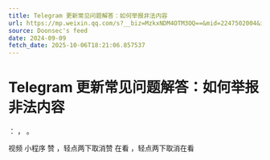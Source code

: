 ```yaml
---
title: Telegram 更新常见问题解答：如何举报非法内容
url: https://mp.weixin.qq.com/s?__biz=MzkxNDM4OTM3OQ==&mid=2247502004&idx=2&sn=8e7fc1f3f4e422fe83cf2e3cd033e252
source: Doonsec's feed
date: 2024-09-09
fetch_date: 2025-10-06T18:21:06.857537
---
```


# Telegram 更新常见问题解答：如何举报非法内容

：
，
。

视频
小程序
赞
，轻点两下取消赞
在看
，轻点两下取消在看